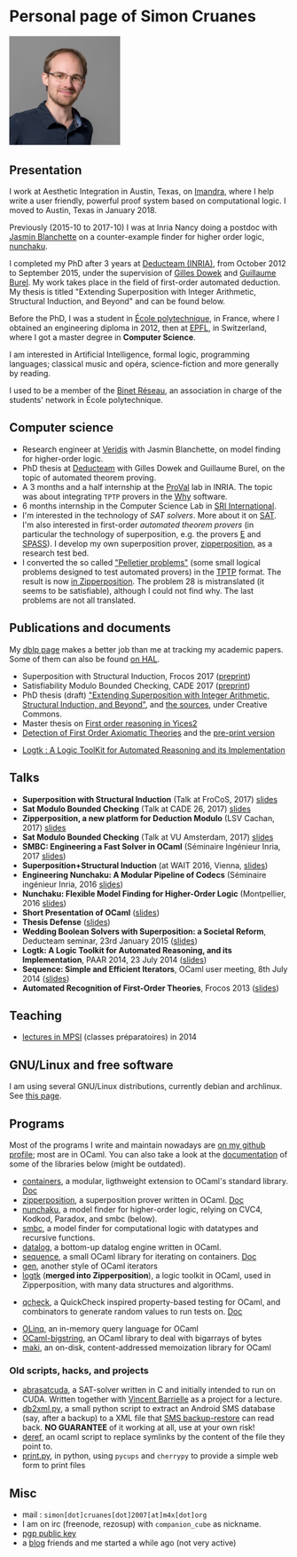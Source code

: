 # Personal page of Simon Cruanes
<img width="200" src="assets/mug.jpg" alt="picture of me">

## Presentation

I work at Aesthetic Integration in Austin, Texas, on
[Imandra](https://www.imandra.ai/), where I help
write a user friendly, powerful proof system based
on computational logic. I moved to Austin, Texas in January 2018.

Previously (2015-10 to 2017-10) I was at Inria Nancy doing a postdoc
with [Jasmin Blanchette](http://www4.in.tum.de/~blanchet/)
on a counter-example finder for higher order logic,
[nunchaku](https://github.com/nunchaku-inria/nunchaku/).

I completed my PhD after 3 years at
[Deducteam (INRIA)](http://deducteam.gforge.inria.fr/ "deducteam page"),
from October 2012 to September 2015,
under the supervision of
[Gilles Dowek](https://who.rocq.inria.fr/Gilles.Dowek/) and
[Guillaume Burel](http://www.ensiie.fr/~guillaume.burel/).
My work takes place in the field of first-order automated
deduction.
My thesis is titled
"Extending Superposition with Integer Arithmetic,
 Structural Induction, and Beyond" and can be found below.

Before the PhD, I was a student in
[École polytechnique](http://polytechnique.fr), in France,
where I obtained an engineering diploma in 2012,
then at
[EPFL](http://epfl.ch "EPFL website"), in Switzerland, where I got a master
degree in **Computer Science**.

I am interested in Artificial Intelligence, formal logic, programming
languages; classical music and opéra, science-fiction and more generally
by reading.

I used to be a member of the
[Binet Réseau](http://www.polytechnique.fr/eleves/binets/reseau/Accueil "Binet Réseau"),
an association in charge of the students' network in École polytechnique.

## Computer science

* Research engineer at [Veridis](http://veridis.loria.fr/) with
  Jasmin Blanchette, on model finding for higher-order logic.
* PhD thesis at [Deducteam](http://deducteam.gforge.inria.fr/)
  with Gilles Dowek and Guillaume Burel, on the topic of automated
  theorem proving.
* A 3 months and a half internship at the [ProVal](http://proval.lri.fr/ "laboratoire ProVal") lab in INRIA. The topic was about integrating `TPTP` provers in the [Why](http://why.lri.fr/ "why") software.
* 6 months internship in the Computer Science Lab in [SRI International](http://csl.sri.com "SRI International").
* I'm interested in the technology of _SAT solvers_. More about it on
 [SAT](sat.html "sat"). I'm also interested in first-order _automated theorem
 provers_ (in particular the technology of superposition, e.g.
 the provers [E](http://eprover.org) and [SPASS](http://www.spass-prover.org/)). I develop my own superposition prover, [zipperposition](https://github.com/c-cube/zipperposition/), as a research test bed.
* I converted the so called ["Pelletier problems"](http://www.springerlink.com/content/r10030507w282122/) (some small logical problems designed to test automated provers) in the [TPTP](http://tptp.org) format. The result is now [in Zipperposition](https://github.com/c-cube/zipperposition/tree/master/examples/pelletier_problems). The problem 28 is mistranslated (it seems to be satisfiable), although I could not find why. The last problems are not all translated.

## Publications and documents

My [dblp page](http://dblp.uni-trier.de/pers/hd/c/Cruanes:Simon) makes
a better job than me at tracking my academic papers.
Some of them can also be found [on HAL](https://hal.archives-ouvertes.fr/search/index/q/*/authFullName_s/Simon+Cruanes/).

* Superposition with Structural Induction, Frocos 2017 ([preprint](assets/frocos_17_paper.pdf))
* Satisfiability Modulo Bounded Checking, CADE 2017 ([preprint](assets/cade_17_paper.pdf))
* PhD thesis (draft) ["Extending Superposition with Integer Arithmetic, Structural Induction, and Beyond"](assets/thesis.pdf), and [the sources](assets/thesis.tar.gz), under Creative Commons.
* Master thesis on [First order reasoning in Yices2](assets/master_thesis_cruanes.pdf)
* [Detection of First Order Axiomatic Theories](http://link.springer.com/chapter/10.1007/978-3-642-40885-4_16)
and the [pre-print version](assets/theory_detection_free.pdf)
- [Logtk : A Logic ToolKit for Automated Reasoning and its Implementation](https://hal.inria.fr/hal-01101057/)

## Talks

- **Superposition with Structural Induction** (Talk at FroCoS, 2017) [slides](assets/talks/2017_frocos.pdf)
- **Sat Modulo Bounded Checking** (Talk at CADE 26, 2017) [slides](assets/talks/cade_2017.pdf)
- **Zipperposition, a new platform for Deduction Modulo** (LSV Cachan, 2017) [slides](assets/talks/2017_lsv_zipper.pdf)
- **Sat Modulo Bounded Checking** (Talk at VU Amsterdam, 2017) [slides](assets/talks/amsterdam_2017.pdf)
- **SMBC: Engineering a Fast Solver in OCaml** (Séminaire Ingénieur Inria, 2017 [slides](assets/talks/slides_seminaire_inge_2017.pdf))
- **Superposition+Structural Induction** (at WAIT 2016, Vienna, [slides](assets/talks/talk_induction_vienna_2016.pdf))
- **Engineering Nunchaku: A Modular Pipeline of Codecs** (Séminaire ingénieur Inria, 2016 [slides](assets/talks/talk_inge_inria_2016.pdf))
- **Nunchaku: Flexible Model Finding for Higher-Order Logic** (Montpellier, 2016 [slides](assets/talks/nunchaku_montpellier_2016.pdf))
- **Short Presentation of OCaml** ([slides](assets/talks/slides_presentation_ocaml.pdf))
- **Thesis Defense** ([slides](assets/talks/slides_thesis.pdf))
- **Wedding Boolean Solvers with Superposition: a Societal  Reform**,
    Deducteam seminar, 23rd January 2015 ([slides](assets/talks/slides_avatar.pdf))
- **Logtk: A Logic Toolkit for Automated Reasoning, and its Implementation**, PAAR 2014, 23 July 2014 ([slides](assets/talks/paar_2014_logtk.pdf))
- **Sequence: Simple and Efficient Iterators**, OCaml user meeting, 8th July 2014 ([slides](assets/talks/sequence.pdf))
- **Automated Recognition of First-Order Theories**, Frocos 2013 ([slides](assets/talks/frocos_2013.pdf))

## Teaching

- [lectures in MPSI](assets/mpsi2014.tar.gz) (classes préparatoires) in 2014

## GNU/Linux and free software

I am using several GNU/Linux distributions, currently debian and archlinux.
See [this page](linux.html "linux").

## Programs

Most of the programs I write and maintain nowadays
are [on my github profile](https://github.com/c-cube/);
most are in OCaml.
You can also take a look at the [documentation](software/)
of some of the libraries below (might be outdated).

* [containers](https://github.com/c-cube/ocaml-containers), a modular, ligthweight
    extension to OCaml's standard library.
    [Doc](https://c-cube.github.io/ocaml-containers/)
* [zipperposition](https://github.com/c-cube/zipperposition), a
  superposition prover written in OCaml. [Doc](http://c-cube.github.io/zipperposition/)
* [nunchaku](https://github.com/nunchaku-inria/nunchaku/), a model finder
  for higher-order logic, relying on CVC4, Kodkod, Paradox, and smbc (below).
* [smbc](https://github.com/c-cube/smbc/), a model finder for computational logic with datatypes and recursive functions.
* [datalog](https://github.com/c-cube/datalog), a bottom-up datalog engine
  written in OCaml.
* [sequence](https://github.com/c-cube/sequence), a small OCaml library for
    iterating on containers. [Doc](http://c-cube.github.io/sequence/)
* [gen](https://github.com/c-cube/gen), another style of OCaml iterators
* [logtk](https://github.com/c-cube/logtk) (**merged into Zipperposition**), a logic toolkit in OCaml, used in
  Zipperposition, with many data structures and algorithms.
- [qcheck](https://github.com/c-cube/qcheck),
  a QuickCheck inspired property-based testing for OCaml, and combinators to
  generate random values to run tests on. [Doc](http://c-cube.github.io/qcheck/)
* [OLinq](https://github.com/c-cube/olinq/), an in-memory query language for OCaml
* [OCaml-bigstring](http://c-cube.github.io/ocaml-bigstring/),
  an OCaml library to deal with bigarrays of bytes
* [maki](http://c-cube.github.io/maki/),
  an on-disk, content-addressed memoization library for OCaml

### Old scripts, hacks, and projects

* [abrasatcuda](https://github.com/c-cube/abrasatcuda "abrasatcuda"),
  a SAT-solver written in C and initially intended
  to run on CUDA. Written together with
  [Vincent Barrielle](https://github.com/vbarrielle)  as a project for a lecture.
* [db2xml.py](assets/db2xml.py), a small python script to extract an Android
  SMS database (say, after a backup) to a XML file that
  [SMS backup-restore](http://android.riteshsahu.com/apps/sms-backup-restore)
  can read back. **NO GUARANTEE** of it working at all, use at your own risk!
* [deref](assets/deref.ml), an ocaml script to replace symlinks by the content
  of the file they point to.
* [print.py](assets/print.py), in python, using `pycups` and `cherrypy` to provide a simple web form to print files

## Misc

* mail : `simon[dot]cruanes[dot]2007[at]m4x[dot]org`
* I am on irc (freenode, rezosup) with `companion_cube` as nickname.
* [pgp public key](assets/simon.asc "pgp public key")
* a [blog](https://blag.cedeela.fr) friends and me started a while ago (not very active)

